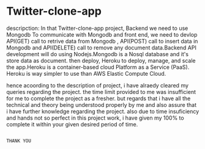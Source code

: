 # Twitter-clone-app
descripction:
  In that Twitter-clone-app project, 
  Backend we need to use Mongodb
To communicate with Mongodb and front end, we need to devlop API(GET) call to retrive data from Mongodb ,
API(POST) call to insert data in Mongodb and API(DELETE) call to remove any document data.Backend API development will do using Nodejs.Mongodb is a Nosql database and it's store data as document. then deploy, Heroku to deploy, manage, and scale  the app.Heroku is a container-based cloud Platform as a Service (PaaS).  Heroku is way simpler to use than AWS Elastic Compute Cloud.



hence acoording to the description of project, i have alraedy cleared my queries regarding the project. the time limit provided to me was insufficient for me to complete the project as a fresher. but regards that i have all the technical and theory being understood properly by me and also assure that i have further knowledge regarding the project. also due to time insuficiency and hands not so perfect in this project work, i have given my 100% to complete it within your given desired period of time.
                                                                  
                                                                                                                                                                  THANK YOU
                                                                                                                                                                  
